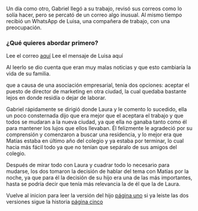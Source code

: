 Un día como otro, Gabriel llegó a su trabajo, revisó sus correos como lo solía hacer, pero se percató
de un correo algo inusual. Al mismo tiempo recibió un WhatsApp de Luisa, una compañera de trabajo,
con una preocupación.

### ¿Qué quieres abordar primero?
Lee el correo [aquí](correorrhh.md)
Lee el mensaje de Luisa aquí


Al leerlo se dio cuenta que eran muy malas noticias y que esto cambiaría
la vida de su familia.

que a causa de una asociación empresarial, tenía dos opciones: aceptar el puesto de
director de marketing en otra ciudad, la cual quedaba bastante lejos en donde residía o dejar de
laborar.

Gabriel rápidamente se dirigió donde Laura y le comento lo sucedido, ella un poco consternada dijo
que era mejor que el aceptara el trabajo y que todos se mudaran a la nueva ciudad, ya que ella no
ganaba tanto como él para mantener los lujos que ellos llevaban. Él felizmente le agradeció por su
comprensión y comenzaron a buscar una residencia, y lo mejor era que Matías estaba en último año
del colegio y ya estaba por terminar, lo cual hacia más fácil todo ya que no tenían que sepáralo de
sus amigos del colegio.

Después de mirar todo con Laura y cuadrar todo lo necesario para mudarse, los dos tomaron la
decisión de hablar del tema con Matías por la noche, ya que para él la decisión de su hijo era una
de las más importantes, hasta se podría decir que tenía más relevancia la de él que la de Laura.

Vuelve al inicion para leer la versión del hijo [página uno](pagina-uno.md)
si ya leiste las dos versiones sigue la historia [página cinco](pagina-cinco.md)
